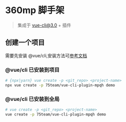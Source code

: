 # 360mp 脚手架

> 集成于 vue-cli@3.0 + 插件

## 创建一个项目

需要先安装 @vue/cli,安装方法可[参考文档](https://cli.vuejs.org/)

### @vue/cli 已安装到项目

```bash
# {npx|yarn} vue create -p <git_repo> <project-name>
npx vue create -p 75team/vue-cli-plugin-mpqh demo
```

### @vue/cli 已安装到全局

```bash
# vue create -p <git_repo> <project-name>
vue create -p 75team/vue-cli-plugin-mpqh demo
```
